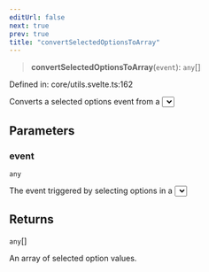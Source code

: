 ```yaml
---
editUrl: false
next: true
prev: true
title: "convertSelectedOptionsToArray"
---
```


> **convertSelectedOptionsToArray**(`event`): `any`[]

Defined in: core/utils.svelte.ts:162

Converts a selected options event from a <select> element into an array of values.

## Parameters

### event

`any`

The event triggered by selecting options in a <select> element.

## Returns

`any`[]

An array of selected option values.
